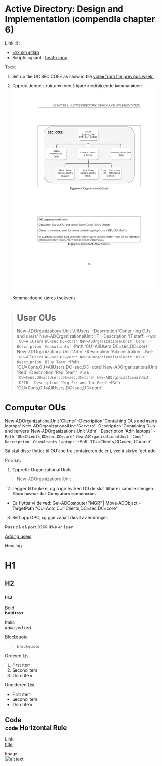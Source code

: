 # Active Directory: Design and Implementation (compendia chapter 6)

Link til :
- [Erik sin gitlab](https://gitlab.com/erikhje/dcsg1005/-/tree/master)
- Scripts ogsånt - [heat-mono](https://gitlab.com/erikhje/heat-mono)

Todo: 
1. Set up the DC SEC.CORE as show in the [video from the previous week.](https://www.youtube.com/watch?v=pJF4xPFtqBk&ab_channel=YTGossin)

2. Opprett denne strukturen ved å kjøre medfølgende kommandoer:
![ Tatt fra kompendiet](SEC.CORE_Organizational_Chart.png)
 Kommandoene kjøres i sekvens. 
 
> # User OUs
> New-ADOrganizationalUnit 'AllUsers' -Description 'Containing OUs and users'
 New-ADOrganizationalUnit 'IT' -Description 'IT staff' `
   -Path 'OU=AllUsers,DC=sec,DC=core'
 New-ADOrganizationalUnit 'Cons' -Description 'Consultants' `
   -Path 'OU=AllUsers,DC=sec,DC=core'
 New-ADOrganizationalUnit 'Adm' -Description 'Administration' `
  -Path 'OU=AllUsers,DC=sec,DC=core'
New-ADOrganizationalUnit 'Blue' -Description 'Blue Team' `
  -Path 'OU=Cons,OU=AllUsers,DC=sec,DC=core'
New-ADOrganizationalUnit 'Red' -Description 'Red Team' `
  -Path 'OU=Cons,OU=AllUsers,DC=sec,DC=core'
New-ADOrganizationalUnit 'DFIR' -Description 'Dig For and Inc Resp' `
  -Path 'OU=Cons,OU=AllUsers,DC=sec,DC=core'
# Computer OUs
New-ADOrganizationalUnit 'Clients' -Description 'Containing OUs and users laptops'
New-ADOrganizationalUnit 'Servers' -Description 'Containing OUs and servers'
New-ADOrganizationalUnit 'Adm' -Description 'Adm laptops' `
  -Path 'OU=Clients,DC=sec,DC=core'
New-ADOrganizationalUnit 'Cons' -Description 'Consultants laptops' `
  -Path 'OU=Clients,DC=sec,DC=core'  

Så skal disse flyttes til OU'ene fra containeren de er i, ved å skrive 'get-adc

Prio list: 
1. Opprette Organizational Units
> New-ADOrganizationalUnit
2. Legger til brukere, og angir hvilken OU de skal tilhøre i samme slengen. Ellers havner de i Computers containeren. 
- Da flytter vi de ved: Get-ADComputer "MGR" | Move-ADObject -TargetPath "OU=Adm,OU=Clients,DC=sec,DC=core"
3. Sett opp GPO, og gjør aaaalt du vil av endringer.

Pass på så port 3389 ikke er åpen. 

[Adding users]()











 Heading	
# H1

## H2

### H3

Bold	
**bold text**

Italic	
*italicized text*

Blockquote	
> blockquote

Ordered List	
1. First item
2. Second item
3. Third item

Unordered List	
- First item
- Second item
- Third item

Code	                
`code`
Horizontal Rule	
---

Link	                
[title](https://www.example.com)

Image	                
![alt text](image.jpg)
